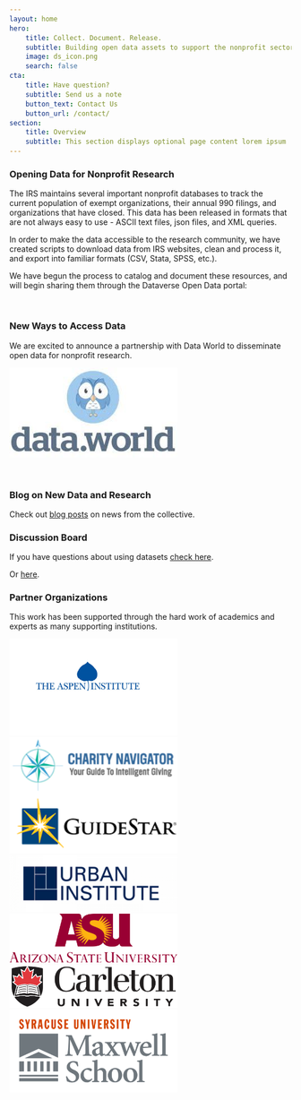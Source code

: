 ```yaml
---
layout: home
hero:
    title: Collect. Document. Release. 
    subtitle: Building open data assets to support the nonprofit sector.
    image: ds_icon.png
    search: false
cta:
    title: Have question?
    subtitle: Send us a note
    button_text: Contact Us   
    button_url: /contact/  
section:
    title: Overview
    subtitle: This section displays optional page content lorem ipsum
---
```



### Opening Data for Nonprofit Research

The IRS maintains several important nonprofit databases to track the current population of exempt organizations, their annual 990 filings, and organizations that have closed. This data has been released in formats that are not always easy to use - ASCII text files, json files, and XML queries. 

In order to make the data accessible to the research community, we have created scripts to download data from IRS websites, clean and process it, and export into familiar formats (CSV, Stata, SPSS, etc.).

We have begun the process to catalog and document these resources, and will begin sharing them through the Dataverse Open Data portal:

<br>

### New Ways to Access Data

We are excited to announce a partnership with Data World to disseminate open data for nonprofit research.

![](./assets/posts/dataworld.jpg)

<br>

### Blog on New Data and Research

Check out [blog posts](/news/) on news from the collective.


### Discussion Board

If you have questions about using datasets [check here](q_and_a.md).

Or [here](test.html).


### Partner Organizations

This work has been supported through the hard work of academics and experts as many supporting institutions.

<img src="/assets/posts/The-Aspen-Institute.png" width="300"><br>
<img src="/assets/posts/charity-navigator-and-guidestar-logos.png" width="300"><br>
<img src="/assets/posts/Urban_Institute-LOGO.png" width="300"><br>
<img src="/assets/posts/Arizona_State_University.png" width="300"><br>
<img src="/assets/posts/Carleton-University.png" width="300"><br>
<img src="/assets/posts/maxwell_logo.png" width="300"><br>



